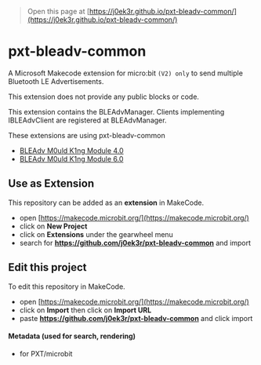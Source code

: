 
> Open this page at [https://j0ek3r.github.io/pxt-bleadv-common/](https://j0ek3r.github.io/pxt-bleadv-common/)

# pxt-bleadv-common

A Microsoft Makecode extension for micro:bit `(V2) only` to send multiple Bluetooth LE Advertisements.

This extension does not provide any public blocks or code.

This extension contains the BLEAdvManager.
Clients implementing IBLEAdvClient are registered at BLEAdvManager.

These extensions are using pxt-bleadv-common
* [BLEAdv M0uld K1ng Module 4.0](https://github.com/J0EK3R/pxt-bleadv-m0uld-k1ng-4-0)
* [BLEAdv M0uld K1ng Module 6.0](https://github.com/J0EK3R/pxt-bleadv-m0uld-k1ng-6-0)

## Use as Extension

This repository can be added as an **extension** in MakeCode.

* open [https://makecode.microbit.org/](https://makecode.microbit.org/)
* click on **New Project**
* click on **Extensions** under the gearwheel menu
* search for **https://github.com/j0ek3r/pxt-bleadv-common** and import

## Edit this project

To edit this repository in MakeCode.

* open [https://makecode.microbit.org/](https://makecode.microbit.org/)
* click on **Import** then click on **Import URL**
* paste **https://github.com/j0ek3r/pxt-bleadv-common** and click import

#### Metadata (used for search, rendering)

* for PXT/microbit
<script src="https://makecode.com/gh-pages-embed.js"></script><script>makeCodeRender("{{ site.makecode.home_url }}", "{{ site.github.owner_name }}/{{ site.github.repository_name }}");</script>
